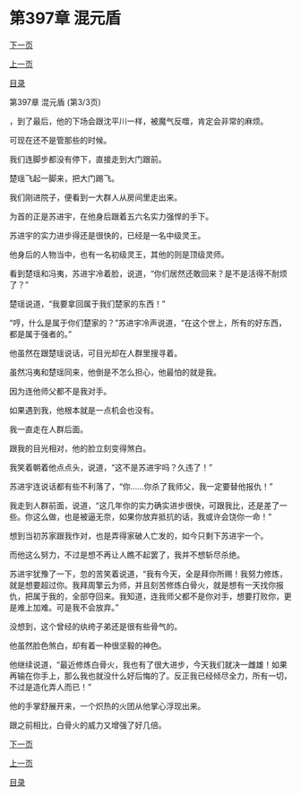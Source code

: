 <h1>第397章    混元盾</h1>
            <div><p><a href="./1191_%E7%AC%AC398%E7%AB%A0_%E4%B8%87%E7%9B%8F%E9%93%B6%E7%81%AF.md">下一页</a></p><p><a href="./1189_%E7%AC%AC397%E7%AB%A0_%E6%B7%B7%E5%85%83%E7%9B%BE.md">上一页</a></p><p><a href="../">目录</a></p></div>
            <div><p>第397章    混元盾 (第3/3页)</p><p>，到了最后，他的下场会跟沈平川一样，被魔气反噬，肯定会非常的麻烦。</p><p>可现在还不是管那些的时候。</p><p>我们连脚步都没有停下，直接走到大门跟前。</p><p>楚瑶飞起一脚来，把大门踢飞。</p><p>我们刚进院子，便看到一大群人从房间里走出来。</p><p>为首的正是苏进宇，在他身后跟着五六名实力强悍的手下。</p><p>苏进宇的实力进步得还是很快的，已经是一名中级灵王。</p><p>他身后的人物当中，也有一名初级灵王，其他的则是顶级灵师。</p><p>看到楚瑶和冯夷，苏进宇冷着脸，说道，“你们居然还敢回来？是不是活得不耐烦了？”</p><p>楚瑶说道，“我要拿回属于我们楚家的东西！”</p><p>“哼，什么是属于你们楚家的？”苏进宇冷声说道，“在这个世上，所有的好东西，都是属于强者的。”</p><p>他虽然在跟楚瑶说话，可目光却在人群里搜寻着。</p><p>虽然冯夷和楚瑶同来，他倒是不怎么担心，他最怕的就是我。</p><p>因为连他师父都不是我对手。</p><p>如果遇到我，他根本就是一点机会也没有。</p><p>我一直走在人群后面。</p><p>跟我的目光相对，他的脸立刻变得煞白。</p><p>我笑着朝着他点点头，说道，“这不是苏进宇吗？久违了！”</p><p>苏进宇连说话都有些不利落了，“你……你杀了我师父，我一定要替他报仇！”</p><p>我走到人群前面，说道，“这几年你的实力确实进步很快，可跟我比，还是差了一些。你这么做，也是被逼无奈，如果你放弃抵抗的话，我或许会饶你一命！”</p><p>想到当初苏家跟我作对，也是弄得家破人亡发的，如今只剩下苏进宇一个。</p><p>而他这么努力，不过是想不再让人瞧不起罢了，我并不想斩尽杀绝。</p><p>苏进宇犹豫了一下，忽的苦笑着说道，“我有今天，全是拜你所赐！我努力修炼，就是想要超过你。我拜周擎云为师，并且刻苦修炼白骨火，就是想有一天找你报仇，把属于我的，全部夺回来。我知道，连我师父都不是你对手，想要打败你，更是难上加难。可是我不会放弃。”</p><p>没想到，这个曾经的纨绔子弟还是很有些骨气的。</p><p>他虽然脸色煞白，却有着一种很坚毅的神色。</p><p>他继续说道，“最近修炼白骨火，我也有了很大进步，今天我们就决一雌雄！如果再输在你手上，那么我也就没什么好后悔的了。反正我已经倾尽全力，所有一切，不过是造化弄人而已！”</p><p>他的手掌舒展开来，一个炽热的火团从他掌心浮现出来。</p><p>跟之前相比，白骨火的威力又增强了好几倍。</p></div>
            <div><p><a href="./1191_%E7%AC%AC398%E7%AB%A0_%E4%B8%87%E7%9B%8F%E9%93%B6%E7%81%AF.md">下一页</a></p><p><a href="./1189_%E7%AC%AC397%E7%AB%A0_%E6%B7%B7%E5%85%83%E7%9B%BE.md">上一页</a></p><p><a href="../">目录</a></p></div>